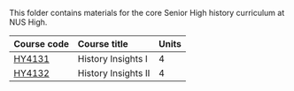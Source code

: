 This folder contains materials for the core Senior High history curriculum at NUS High.

| Course code | Course title | Units | 
| :---- | :-------- | :---- 
| [HY4131](HY4131/) | History Insights I | 4 | 
| [HY4132](HY4132/) | History Insights II | 4 |
